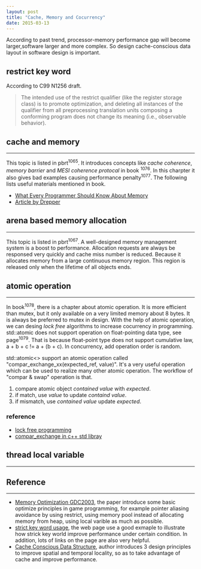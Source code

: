 ```yaml
---
layout: post
title: "Cache, Memory and Cocurrency" 
date: 2015-03-13
---
```


According to past trend, processor-memory performance gap will become larger,software larger and more complex. So design 
cache-conscious data layout in software design is important.  

## restrict key word 

According to C99 N1256 draft.    

>The intended use of the restrict qualifier (like the register storage class) is to promote optimization,
 and deleting all instances of the qualifier from all preprocessing translation units composing a conforming program does not change its meaning (i.e., observable behavior).

## cache and memory 
----------

This topic is listed in pbrt<sup>1065</sup>. It introduces concepts like *cache coherence*, *memory barrier* and 
*MESI coherence protocal* in book <sup>1076</sup>. In this charpter it also gives bad examples causing performance
penalty<sup>1077</sup>. The following lists useful materials mentioned in book.

- [What Every Programmer Should Know About Memory](https://people.freebsd.org/~lstewart/articles/cpumemory.pdf)
- [Article by Drepper](https://lwn.net/Articles/255364/)

## arena based memory allocation
----------

This topic is listed in pbrt<sup>1067</sup>. A well-designed memory management system is a boost to performance.
Allocation requests are always be responsed very quickly and cache miss number is reduced. Because it allocates 
memory from a large continuous memory region. This region is released only when the lifetime of all objects ends.


## atomic operation
-----

In book<sup>1078</sup>, there is a chapter about atomic operation. It is more efficient than mutex, but it only 
available on a very limited memory about 8 bytes. It is always be preferred to mutex in design. With the help of
atomic operation, we can desing *lock free* algorithms to increase cocurrency in programming. std::atomic does 
not support operation on float-pointing data type, see page<sup>1079</sup>. That is because float-point type 
does not support cumulative law, a + b + c != a + (b + c). In concurrency, add operation order is random. 

std::atomic<> support an atomic operation called "compar_exchange_xx(expected_ref, value)". It's a very useful
operation which can be used to realize many other atomic operation. The workflow of "compar & swap" operation is that.

1. compare atomic object *contained value* with *expected*.
2. if match, use *value* to update *containd value*.
3. if mismatch, use *contained value* update *expected*.


### reference
- [lock free programming](http://preshing.com/20120612/an-introduction-to-lock-free-programming/)
- [compar_exchange in c++ std libray](http://www.cplusplus.com/reference/atomic/atomic/compare_exchange_weak/)

## thread local variable
-----


## Reference
----------

- [Memory Optimization GDC2003](http://www.research.scea.com/research/pdfs/GDC2003_Memory_Optimization_18Mar03.pdf),
  the paper introduce some basic optimize principles in game programming, for example pointer aliasing avoidance by using restrict,
  using memory pool instead of allocating memory from heap, using local varible as much as possible.
- [strict key word usage](http://stackoverflow.com/questions/745870/realistic-usage-of-the-c99-restrict-keyword), the web page use a 
  good exmaple to illustrate how strick key world improve performance under certain condition. In addition, lots of links on the page are
  also very helpful.
- [Cache Conscious Data Structure](http://research.microsoft.com/en-us/um/people/trishulc/papers/Cache-conscious.pdf), author introduces
  3 design principles to improve spatial and temporal locality, so as to take advantage of cache and improve performance.
